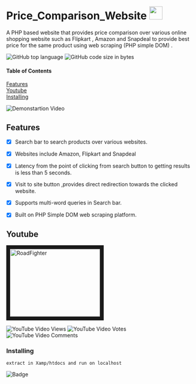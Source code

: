 # 
# Price_Comparison_Website    <img src="https://emojis.slackmojis.com/emojis/images/1491499714/2001/shopify.png?1491499714"  width="35" height="35" />

 A PHP based website that provides price comparison over various online shopping website such as Flipkart , Amazon and Snapdeal to provide best price for the same product using web scraping (PHP simple DOM) . 


![GitHub top language](https://img.shields.io/github/languages/top/amoldalwai/Price_Comparison_Website?style=plastic)
![GitHub code size in bytes](https://img.shields.io/github/languages/code-size/amoldalwai/Price_Comparison_Website?style=plastic)


#### Table of Contents  
[Features](#Features)  
[Youtube](#Youtube)\
[Installing](#Installing)


![Demonstartion Video](UgNw5C-Xqlo)




## Features 

- [x] Search bar to search products over various websites.
- [x] Websites include Amazon, Flipkart and Snapdeal
- [x] Latency from the point of clicking from search button to getting results is less than 5 seconds.
- [x] Visit to site button ,provides direct redirection towards the clicked website.
- [x] Supports multi-word queries in Search bar.
- [x] Built on PHP Simple DOM web scraping platform.




## Youtube

<a href="http://www.youtube.com/watch?feature=player_embedded&v=UgNw5C-Xqlo
" target="_blank"><img src="http://img.youtube.com/vi/UgNw5C-Xqlo/0.jpg" 
alt="RoadFighter " width="240" height="180" border="10" /></a>

![YouTube Video Views](https://img.shields.io/youtube/views/UgNw5C-Xqlo?style=plastic)
![YouTube Video Votes](https://img.shields.io/youtube/likes/UgNw5C-Xqlo?style=social&withDislikes)
![YouTube Video Comments](https://img.shields.io/youtube/comments/UgNw5C-Xqlo?style=social)


### Installing

```
extract in Xamp/htdocs and run on localhost
```

![Badge](https://img.shields.io/badge/Made%20by-Amol%20Dalwai-red?style=for-the-badge)

